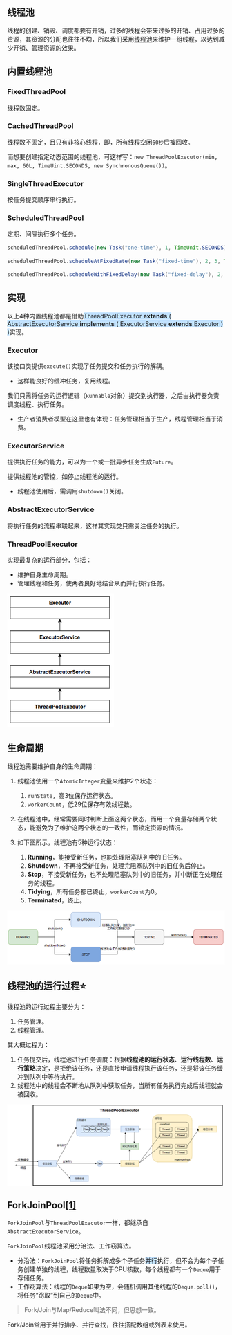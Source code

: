 ## 线程池

线程的创建、销毁、调度都要有开销，过多的线程会带来过多的开销、占用过多的资源，其资源的分配也往往不均，所以我们采用[线程池](https://tech.meituan.com/2020/04/02/java-pooling-pratice-in-meituan.html)来维护一组线程，以达到减少开销、管理资源的效果。



## 内置线程池

### FixedThreadPool

线程数固定。

### CachedThreadPool

线程数不固定，且只有非核心线程，即，所有线程空闲`60秒`后被回收。

而想要创建指定动态范围的线程池，可这样写：`new ThreadPoolExecutor(min, max, 60L, TimeUint.SECONDS, new SynchronousQueue())`。

### SingleThreadExecutor

按任务提交顺序串行执行。

### ScheduledThreadPool

定期、间隔执行多个任务。

```java
scheduledThreadPool.schedule(new Task("one-time"), 1, TimeUnit.SECONDS); // 一秒后执行一次性任务。
```

```java
scheduledThreadPool.scheduleAtFixedRate(new Task("fixed-time"), 2, 3, TimeUnit.SECONDS) // 2秒后开始执行，每3秒执行一次。某次执行时间超过任务周期时，后续执行会延迟开始，但不会并发执行。
```

```java
scheduledThreadPool.scheduleWithFixedDelay(new Task("fixed-delay"), 2, 3, TimeUnit.SECONDS) // 2秒后开始执行，每隔3秒执行一次。
```



## 实现

以上4种内置线程池都是借助<span style=background:#c2e2ff>ThreadPoolExecutor **extends** ( AbstractExecutorService **implements** ( ExecutorService **extends** Executor ) )</span>实现。

### Executor

该接口类提供`execute()`实现了任务提交和任务执行的解耦。
- 这样能良好的缓冲任务，复用线程。

我们只需将任务的运行逻辑（`Runnable`对象）提交到执行器，之后由执行器负责调度线程、执行任务。

- 生产者消费者模型在这里也有体现：任务管理相当于生产，线程管理相当于消费。

### ExecutorService

提供执行任务的能力，可以为一个或一批异步任务生成`Future`。

提供线程池的管控，如停止线程池的运行。

- 线程池使用后，需调用`shutdown()`关闭。

### AbstractExecutorService

将执行任务的流程串联起来，这样其实现类只需关注任务的执行。

### ThreadPoolExecutor

实现最复杂的运行部分，包括：
- 维护自身生命周期。
- 管理线程和任务，使两者良好地结合从而并行执行任务。

![](../images/2/thread-pool-class-uml.png)



## 生命周期

线程池需要维护自身的生命周期：

1. 线程池使用一个`AtomicInteger`变量来维护2个状态：

   1. `runState`，高3位保存运行状态。
   2. `workerCount`，低29位保存有效线程数。

3. 在线程池中，经常需要同时判断上面这两个状态，而用一个变量存储两个状态，能避免为了维护这两个状态的一致性，而锁定资源的情况。

3. 如下图所示，线程池有5种运行状态：

   1. **Running**，能接受新任务，也能处理阻塞队列中的旧任务。
   2. **Shutdown**，不再接受新任务，处理完阻塞队列中的旧任务后停止。
   3. **Stop**，不接受新任务，也不处理阻塞队列中的旧任务，并中断正在处理任务的线程。
   4. **Tidying**，所有任务都已终止，`workerCount`为0。
   5. **Terminated**，终止。

![](../images/2/thread-pool-state.png)



## 线程池的运行过程⭐

线程池的运行过程主要分为：

1. 任务管理。
2. 线程管理。

其大概过程为：

1. 任务提交后，线程池进行任务调度：根据**线程池的运行状态**、**运行线程数**、**运行策略**决定，是拒绝该任务，还是直接申请线程执行该任务，还是将该任务缓冲到队列中等待执行。
2. 线程池中的线程会不断地从队列中获取任务，当所有任务执行完成后线程就会被回收。

![](../images/2/thread-pool-operation-process.png)



## ForkJoinPool[[1]](https://blog.hufeifei.cn/2018/09/Java/ForkJoinPool/)

`ForkJoinPool`与`ThreadPoolExecutor`一样，都继承自`AbstractExecutorService`。

`ForkJoinPool`线程池采用分治法、工作窃算法。

- 分治法：`ForkJoinPool`将任务拆解成多个子任务<span style=background:#c2e2ff>并行</span>执行，但不会为每个子任务创建单独的线程，线程数量取决于CPU核数，每个线程都有一个`Deque`用于存储任务。
- 工作窃算法：线程的`Deque`如果为空，会随机调用其他线程的`Deque.poll()`，将任务“窃取”到自己的`Deque`中。

> Fork/Join与Map/Reduce叫法不同，但思想一致。
>

Fork/Join常用于并行排序、并行查找，往往搭配数组或列表来使用。
